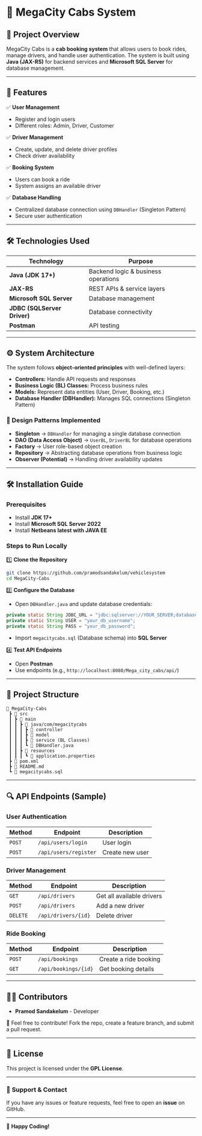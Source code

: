 # 🚖 MegaCity Cabs System

## 📝 Project Overview
MegaCity Cabs is a **cab booking system** that allows users to book rides, manage drivers, and handle user authentication. The system is built using **Java (JAX-RS)** for backend services and **Microsoft SQL Server** for database management.

---

## 🚀 Features

✅ **User Management**  
- Register and login users  
- Different roles: Admin, Driver, Customer  

✅ **Driver Management**  
- Create, update, and delete driver profiles  
- Check driver availability  

✅ **Booking System**  
- Users can book a ride  
- System assigns an available driver  

✅ **Database Handling**  
- Centralized database connection using `DBHandler` (Singleton Pattern)  
- Secure user authentication  

---

## 🛠️ Technologies Used
| Technology | Purpose |
|------------|---------|
| **Java (JDK 17+)** | Backend logic & business operations |
| **JAX-RS** | REST APIs & service layers |
| **Microsoft SQL Server** | Database management |
| **JDBC (SQLServer Driver)** | Database connectivity |
| **Postman** | API testing |

---

## ⚙️ System Architecture
The system follows **object-oriented principles** with well-defined layers:

- **Controllers:** Handle API requests and responses  
- **Business Logic (BL) Classes:** Process business rules  
- **Models:** Represent data entities (User, Driver, Booking, etc.)  
- **Database Handler (DBHandler):** Manages SQL connections (Singleton Pattern)  

### 🎯 Design Patterns Implemented
- **Singleton** → `DBHandler` for managing a single database connection  
- **DAO (Data Access Object)** → `UserBL`, `DriverBL` for database operations  
- **Factory** → User role-based object creation  
- **Repository** → Abstracting database operations from business logic  
- **Observer (Potential)** → Handling driver availability updates  

---

## 🛠️ Installation Guide

### **Prerequisites**
- Install **JDK 17+**  
- Install **Microsoft SQL Server 2022**  
- Install **Netbeans latest with JAVA EE**  

### **Steps to Run Locally**

1️⃣ **Clone the Repository**
```sh
git clone https://github.com/pramodsandakelum/vehiclesystem
cd MegaCity-Cabs
```

2️⃣ **Configure the Database**  
- Open `DBHandler.java` and update database credentials:
```java
private static String JDBC_URL = "jdbc:sqlserver://YOUR_SERVER;databaseName=megacitycabs";
private static String USER = "your_db_username";
private static String PASS = "your_db_password";
```
- Import `megacitycabs.sql` (Database schema) into **SQL Server**  


4️⃣ **Test API Endpoints**  
- Open **Postman**  
- Use endpoints (e.g., `http://localhost:8080/Mega_city_cabs/api/`)  

---

## 📂 Project Structure
```
💾 MegaCity-Cabs
 ┣ 📂 src
 ┃ ┣ 📂 main
 ┃ ┃ ┣ 📂 java/com/megacitycabs
 ┃ ┃ ┃ ┣ 📂 controller
 ┃ ┃ ┃ ┣ 📂 model
 ┃ ┃ ┃ ┣ 📂 service (BL Classes)
 ┃ ┃ ┃ ┗ 📄 DBHandler.java
 ┃ ┃ ┣ 📂 resources
 ┃ ┃ ┃ ┗ 📄 application.properties
 ┣ 📄 pom.xml
 ┣ 📄 README.md
 ┗ 📄 megacitycabs.sql
```

---

## 🔍 API Endpoints (Sample)

### **User Authentication**
| Method | Endpoint | Description |
|--------|---------|-------------|
| `POST` | `/api/users/login` | User login |
| `POST` | `/api/users/register` | Create new user |

### **Driver Management**
| Method | Endpoint | Description |
|--------|---------|-------------|
| `GET` | `/api/drivers` | Get all available drivers |
| `POST` | `/api/drivers` | Add a new driver |
| `DELETE` | `/api/drivers/{id}` | Delete driver |

### **Ride Booking**
| Method | Endpoint | Description |
|--------|---------|-------------|
| `POST` | `/api/bookings` | Create a ride booking |
| `GET` | `/api/bookings/{id}` | Get booking details |

---

## 👨‍💻 Contributors
- **Pramod Sandakelum** - Developer

🙌 Feel free to contribute! Fork the repo, create a feature branch, and submit a pull request.

---

## 🐝 License
This project is licensed under the **GPL License**.

---

### 🌟 **Support & Contact**
If you have any issues or feature requests, feel free to open an **issue** on GitHub.

---

🚀 **Happy Coding!**

